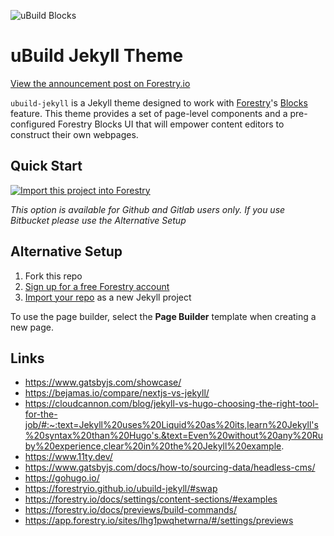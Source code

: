 ![uBuild Blocks](uploads/2018/06/21/theme.png)

# uBuild Jekyll Theme

[View the announcement post on Forestry.io](https://forestry.io/blog/ubuild-a-new-theme-for-static-sites-using-blocks/#/)

`ubuild-jekyll` is a Jekyll theme designed to work with [Forestry](https://forestry.io/)'s [Blocks](https://forestry.io/blog/blocks-give-your-editors-the-power-to-build-pages/) feature.  This theme provides a set of page-level components and a pre-configured Forestry Blocks UI that will empower content editors to construct their own webpages.

## Quick Start

[![Import this project into Forestry](https://assets.forestry.io/import-to-forestry.svg)](https://app.forestry.io/quick-start?repo=forestryio/ubuild-jekyll&provider=github&engine=jekyll)

*This option is available for Github and Gitlab users only. If you use Bitbucket please use the Alternative Setup*

## Alternative Setup

1. Fork this repo
2. [Sign up for a free Forestry account](https://app.forestry.io/signup)
3. [Import your repo](https://forestry.io/docs/quickstart/setup-site/#import-site-from-repo) as a new Jekyll project

To use the page builder, select the **Page Builder** template when creating a new page.

## Links
- https://www.gatsbyjs.com/showcase/
- https://bejamas.io/compare/nextjs-vs-jekyll/
- https://cloudcannon.com/blog/jekyll-vs-hugo-choosing-the-right-tool-for-the-job/#:~:text=Jekyll%20uses%20Liquid%20as%20its,learn%20Jekyll's%20syntax%20than%20Hugo's.&text=Even%20without%20any%20Ruby%20experience,clear%20in%20the%20Jekyll%20example.
- https://www.11ty.dev/
- https://www.gatsbyjs.com/docs/how-to/sourcing-data/headless-cms/
- https://gohugo.io/
- https://forestryio.github.io/ubuild-jekyll/#swap
- https://forestry.io/docs/settings/content-sections/#examples
- https://forestry.io/docs/previews/build-commands/
- https://app.forestry.io/sites/lhg1pwqhetwrna/#/settings/previews
